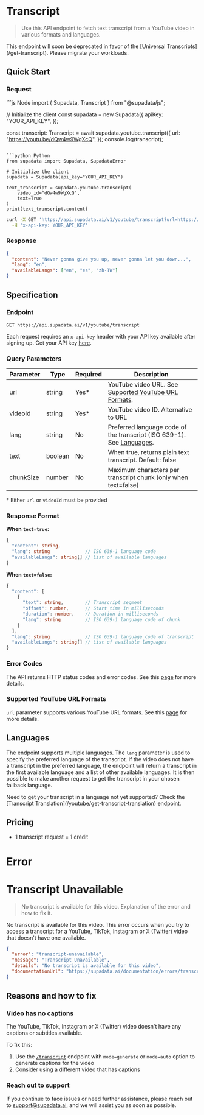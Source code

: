 # Transcript

> Use this API endpoint to fetch text transcript from a YouTube video in various formats and languages.

<Info>
  This endpoint will soon be deprecated in favor of the [Universal
  Transcripts](/get-transcript). Please migrate your workloads.
</Info>

## Quick Start

### Request

<CodeGroup>
  ```js Node
  import { Supadata, Transcript } from "@supadata/js";

  // Initialize the client
  const supadata = new Supadata({
    apiKey: "YOUR_API_KEY",
  });

  const transcript: Transcript = await supadata.youtube.transcript({
    url: "https://youtu.be/dQw4w9WgXcQ",
  });
  console.log(transcript);
  ```

  ```python Python
  from supadata import Supadata, SupadataError

  # Initialize the client
  supadata = Supadata(api_key="YOUR_API_KEY")

  text_transcript = supadata.youtube.transcript(
      video_id="dQw4w9WgXcQ",
      text=True
  )
  print(text_transcript.content)
  ```

  ```bash cURL
  curl -X GET 'https://api.supadata.ai/v1/youtube/transcript?url=https://www.youtube.com/watch?v=dQw4w9WgXcQ&text=true' \
    -H 'x-api-key: YOUR_API_KEY'
  ```
</CodeGroup>

### Response

```json
{
  "content": "Never gonna give you up, never gonna let you down...",
  "lang": "en",
  "availableLangs": ["en", "es", "zh-TW"]
}
```

## Specification

### Endpoint

`GET https://api.supadata.ai/v1/youtube/transcript`

Each request requires an `x-api-key` header with your API key available after signing up. Get your API key [here](https://dash.supadata.ai/organizations/api-key).

### Query Parameters

| Parameter | Type    | Required | Description                                                                             |
| --------- | ------- | -------- | --------------------------------------------------------------------------------------- |
| url       | string  | Yes\*    | YouTube video URL. See [Supported YouTube URL Formats](#supported-youtube-url-formats). |
| videoId   | string  | Yes\*    | YouTube video ID. Alternative to URL                                                    |
| lang      | string  | No       | Preferred language code of the transcript (ISO 639-1). See [Languages](#languages).     |
| text      | boolean | No       | When true, returns plain text transcript. Default: false                                |
| chunkSize | number  | No       | Maximum characters per transcript chunk (only when text=false)                          |

\* Either `url` or `videoId` must be provided

### Response Format

**When `text=true`:**

```typescript
{
  "content": string,
  "lang": string             // ISO 639-1 language code
  "availableLangs": string[] // List of available languages
}
```

**When `text=false`:**

```typescript
{
  "content": [
    {
      "text": string,        // Transcript segment
      "offset": number,      // Start time in milliseconds
      "duration": number,    // Duration in milliseconds
      "lang": string         // ISO 639-1 language code of chunk
    }
  ],
  "lang": string             // ISO 639-1 language code of transcript
  "availableLangs": string[] // List of available languages
}
```

### Error Codes

The API returns HTTP status codes and error codes. See this [page](/errors) for more details.

### Supported YouTube URL Formats

`url` parameter supports various YouTube URL formats. See this [page](/youtube/supported-url-formats) for more details.

## Languages

The endpoint supports multiple languages. The `lang` parameter is used to specify the preferred language of the transcript. If the video does not have a transcript in the preferred language, the endpoint will return a transcript in the first available language and a list of other available languages. It is then possible to make another request to get the transcript in your chosen fallback language.

<Info>
  Need to get your transcript in a language not yet supported? Check the
  [Transcript Translation](/youtube/get-transcript-translation) endpoint.
</Info>

## Pricing

* 1 transcript request = 1 credit


# Error 

# Transcript Unavailable

> No transcript is available for this video. Explanation of the error and how to fix it.

No transcript is available for this video. This error occurs when you try to access a transcript for a YouTube, TikTok, Instagram or X (Twitter) video that doesn't have one available.

```json
{
  "error": "transcript-unavailable",
  "message": "Transcript Unavailable",
  "details": "No transcript is available for this video",
  "documentationUrl": "https://supadata.ai/documentation/errors/transcript-unavailable"
}
```

## Reasons and how to fix

### Video has no captions

The YouTube, TikTok, Instagram or X (Twitter) video doesn't have any captions or subtitles available.

To fix this:

1. Use the [`/transcript`](/get-transcript) endpoint with `mode=generate` or `mode=auto` option to generate captions for the video
2. Consider using a different video that has captions

### Reach out to support

If you continue to face issues or need further assistance, please reach out to [support@supadata.ai](mailto:support@supadata.ai), and we will assist you as soon as possible.
